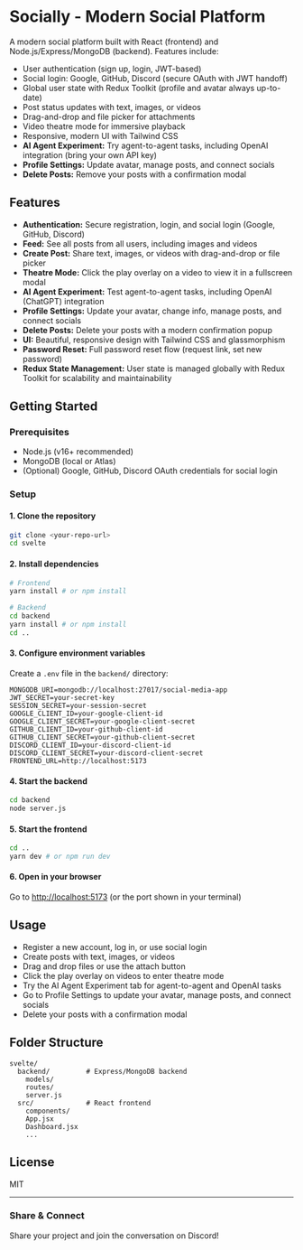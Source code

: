 # Socially - Modern Social Platform

A modern social platform built with React (frontend) and Node.js/Express/MongoDB (backend). Features include:

- User authentication (sign up, login, JWT-based)
- Social login: Google, GitHub, Discord (secure OAuth with JWT handoff)
- Global user state with Redux Toolkit (profile and avatar always up-to-date)
- Post status updates with text, images, or videos
- Drag-and-drop and file picker for attachments
- Video theatre mode for immersive playback
- Responsive, modern UI with Tailwind CSS
- **AI Agent Experiment:** Try agent-to-agent tasks, including OpenAI integration (bring your own API key)
- **Profile Settings:** Update avatar, manage posts, and connect socials
- **Delete Posts:** Remove your posts with a confirmation modal

## Features

- **Authentication:** Secure registration, login, and social login (Google, GitHub, Discord)
- **Feed:** See all posts from all users, including images and videos
- **Create Post:** Share text, images, or videos with drag-and-drop or file picker
- **Theatre Mode:** Click the play overlay on a video to view it in a fullscreen modal
- **AI Agent Experiment:** Test agent-to-agent tasks, including OpenAI (ChatGPT) integration
- **Profile Settings:** Update your avatar, change info, manage posts, and connect socials
- **Delete Posts:** Delete your posts with a modern confirmation popup
- **UI:** Beautiful, responsive design with Tailwind CSS and glassmorphism
- **Password Reset:** Full password reset flow (request link, set new password)
- **Redux State Management:** User state is managed globally with Redux Toolkit for scalability and maintainability

## Getting Started

### Prerequisites
- Node.js (v16+ recommended)
- MongoDB (local or Atlas)
- (Optional) Google, GitHub, Discord OAuth credentials for social login

### Setup

#### 1. Clone the repository
```bash
git clone <your-repo-url>
cd svelte
```

#### 2. Install dependencies
```bash
# Frontend
yarn install # or npm install

# Backend
cd backend
yarn install # or npm install
cd ..
```

#### 3. Configure environment variables
Create a `.env` file in the `backend/` directory:
```
MONGODB_URI=mongodb://localhost:27017/social-media-app
JWT_SECRET=your-secret-key
SESSION_SECRET=your-session-secret
GOOGLE_CLIENT_ID=your-google-client-id
GOOGLE_CLIENT_SECRET=your-google-client-secret
GITHUB_CLIENT_ID=your-github-client-id
GITHUB_CLIENT_SECRET=your-github-client-secret
DISCORD_CLIENT_ID=your-discord-client-id
DISCORD_CLIENT_SECRET=your-discord-client-secret
FRONTEND_URL=http://localhost:5173
```

#### 4. Start the backend
```bash
cd backend
node server.js
```

#### 5. Start the frontend
```bash
cd ..
yarn dev # or npm run dev
```

#### 6. Open in your browser
Go to [http://localhost:5173](http://localhost:5173) (or the port shown in your terminal)

## Usage
- Register a new account, log in, or use social login
- Create posts with text, images, or videos
- Drag and drop files or use the attach button
- Click the play overlay on videos to enter theatre mode
- Try the AI Agent Experiment tab for agent-to-agent and OpenAI tasks
- Go to Profile Settings to update your avatar, manage posts, and connect socials
- Delete your posts with a confirmation modal

## Folder Structure
```
svelte/
  backend/         # Express/MongoDB backend
    models/
    routes/
    server.js
  src/             # React frontend
    components/
    App.jsx
    Dashboard.jsx
    ...
```

## License
MIT

---

### Share & Connect
Share your project and join the conversation on Discord! 